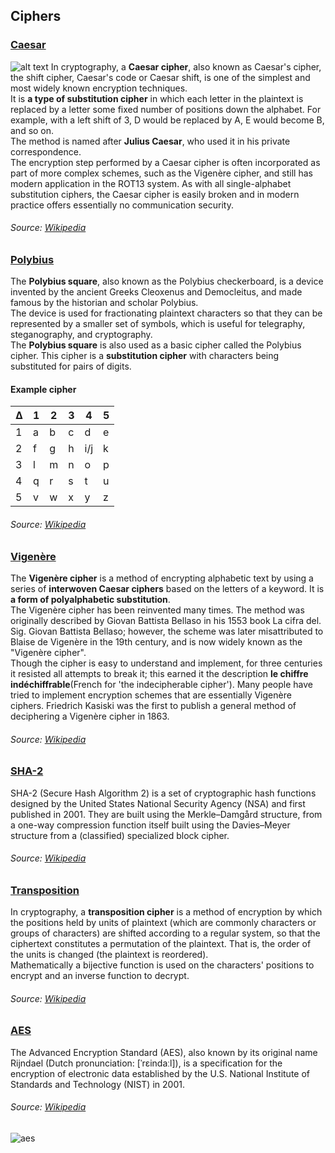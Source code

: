 ## Ciphers

### [Caesar](./caesar.rs)
![alt text][caesar]
In cryptography, a **Caesar cipher**, also known as Caesar's cipher, the shift cipher, Caesar's code or Caesar shift, is one of the simplest and most widely known encryption techniques.<br>
It is **a type of substitution cipher** in which each letter in the plaintext is replaced by a letter some fixed number of positions down the alphabet. For example, with a left shift of 3, D would be replaced by A, E would become B, and so on. <br>
The method is named after **Julius Caesar**, who used it in his private correspondence.<br>
The encryption step performed by a Caesar cipher is often incorporated as part of more complex schemes, such as the Vigenère cipher, and still has modern application in the ROT13 system. As with all single-alphabet substitution ciphers, the Caesar cipher is easily broken and in modern practice offers essentially no communication security.
###### Source: [Wikipedia](https://en.wikipedia.org/wiki/Caesar_cipher)

### [Polybius](./polybius.rs)
The **Polybius square**, also known as the Polybius checkerboard, is a device invented by the ancient Greeks Cleoxenus and Democleitus, and made famous by the historian and scholar Polybius.<br>
The device is used for fractionating plaintext characters so that they can be represented by a smaller set of symbols, which is useful for telegraphy, steganography, and cryptography.<br>
The **Polybius square** is also used as a basic cipher called the Polybius cipher. This cipher is a **substitution cipher** with characters being substituted for pairs of digits.

#### Example cipher
 Δ | 1 | 2 | 3 |  4  | 5
---|---|---|---| --- |---
1  | a | b | c |  d  | e
2  | f | g | h | i/j | k
3  | l | m | n |  o  | p
4  | q | r | s |  t  | u
5  | v | w | x |  y  | z
###### Source: [Wikipedia](https://en.wikipedia.org/wiki/Polybius_square)

### [Vigenère](./vigenere.rs)
The **Vigenère cipher** is a method of encrypting alphabetic text by using a series of **interwoven Caesar ciphers** based on the letters of a keyword. It is **a form of polyalphabetic substitution**.<br>
The Vigenère cipher has been reinvented many times. The method was originally described by Giovan Battista Bellaso in his 1553 book La cifra del. Sig. Giovan Battista Bellaso; however, the scheme was later misattributed to Blaise de Vigenère in the 19th century, and is now widely known as the "Vigenère cipher".<br>
Though the cipher is easy to understand and implement, for three centuries it resisted all attempts to break it; this earned it the description **le chiffre indéchiffrable**(French for 'the indecipherable cipher'). 
Many people have tried to implement encryption schemes that are essentially Vigenère ciphers. Friedrich Kasiski was the first to publish a general method of deciphering a Vigenère cipher in 1863.
###### Source: [Wikipedia](https://en.wikipedia.org/wiki/Vigen%C3%A8re_cipher)

### [SHA-2](./sha256.rs)
SHA-2 (Secure Hash Algorithm 2) is a set of cryptographic hash functions designed by the United States National Security Agency (NSA) and first published in 2001. They are built using the Merkle–Damgård structure, from a one-way compression function itself built using the Davies–Meyer structure from a (classified) specialized block cipher. 
###### Source: [Wikipedia](https://en.wikipedia.org/wiki/SHA-2)

### [Transposition](./transposition.rs)
In cryptography, a **transposition cipher** is a method of encryption by which the positions held by units of plaintext (which are commonly characters or groups of characters) are shifted according to a regular system, so that the ciphertext constitutes a permutation of the plaintext. That is, the order of the units is changed (the plaintext is reordered).<br> 
Mathematically a bijective function is used on the characters' positions to encrypt and an inverse function to decrypt.
###### Source: [Wikipedia](https://en.wikipedia.org/wiki/Transposition_cipher)

[caesar]: https://upload.wikimedia.org/wikipedia/commons/4/4a/Caesar_cipher_left_shift_of_3.svg

### [AES](./aes.rs)
The Advanced Encryption Standard (AES), also known by its original name Rijndael (Dutch pronunciation: [ˈrɛindaːl]), is a specification for the encryption of electronic data established by the U.S. National Institute of Standards and Technology (NIST) in 2001.

###### Source: [Wikipedia](https://en.wikipedia.org/wiki/Advanced_Encryption_Standard)

![aes](https://upload.wikimedia.org/wikipedia/commons/5/50/AES_%28Rijndael%29_Round_Function.png)